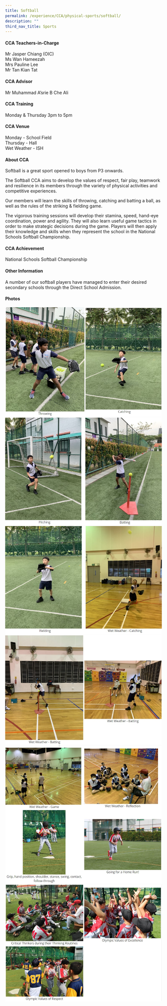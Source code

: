 ```yaml
---
title: Softball
permalink: /experience/CCA/physical-sports/softball/
description: ""
third_nav_title: Sports
---
```

#### **CCA Teachers-in-Charge**
Mr Jasper Chiang (OIC)<br>
Ms Wan Hameezah<br>
Mrs Pauline Lee<br>
Mr Tan Kian Tat

#### **CCA Advisor**
Mr Muhammad A’srie B Che Ali

#### **CCA Training**
Monday &amp; Thursday 3pm to 5pm<br>

#### **CCA Venue**
Monday - School Field<br>
Thursday - Hall<br>
Wet Weather - ISH 

#### **About CCA**
Softball is a great sport opened to boys from P3 onwards.

The Softball CCA aims to develop the values of respect, fair play, teamwork and resilience in its members through the variety of physical activities and competitive experiences.

Our members will learn the skills of throwing, catching and batting a ball, as well as the rules of the striking &amp; fielding game.

The vigorous training sessions will develop their stamina, speed, hand-eye coordination, power and agility. They will also learn useful game tactics in order to make strategic decisions during the game. Players will then apply their knowledge and skills when they represent the school in the National Schools Softball Championship.

#### **CCA Achievement**
National Schools Softball Championship

#### **Other Information**
A number of our softball players have managed to enter their desired secondary schools through the Direct School Admission.


#### **Photos**

![](/images/softball%201.jpg)
![](/images/softball%202.jpg)
![](/images/softball%203.jpg)
![](/images/softball%204.jpg)
![](/images/softball%205.jpg)
![](/images/softball%206.jpg)